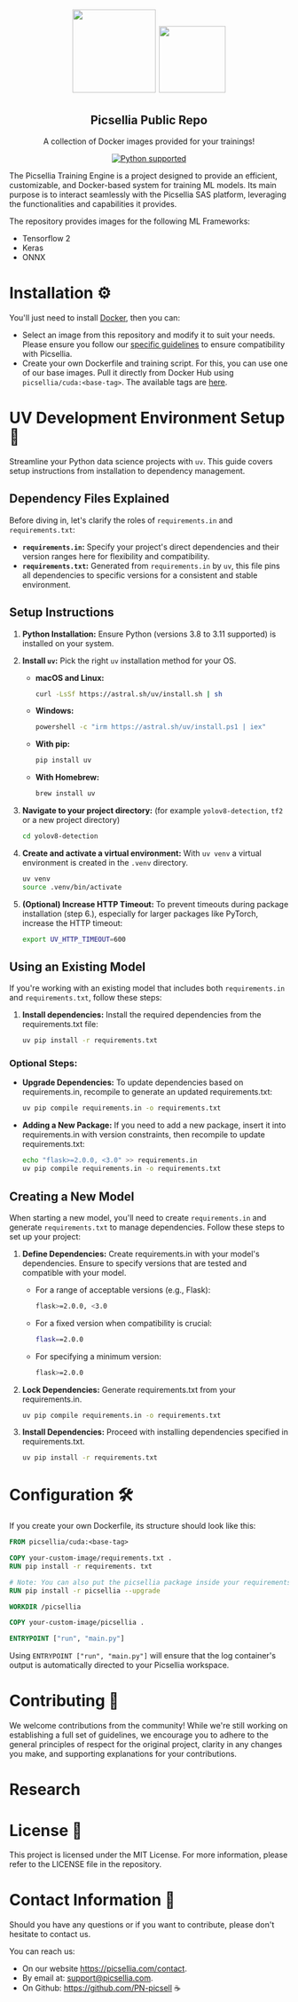 <h1 align="center">
    <img margin="0 10px 0 0" src="https://www.docker.com/wp-content/uploads/2022/03/vertical-logo-monochromatic.png" width="150px"/>
    <img margin="0 10px 0 0" src="https://uploads-ssl.webflow.com/60d1a7f5aeb33cb8af546898/610bcf4cc7ae73979fa0d23b_256.png" width="120px"/>
</h1>
  <h2 align="center">Picsellia Public Repo</h2>
  <p align="center">A collection of Docker images provided for your trainings!
<p>
<p align="center">
    <a href="https://www.python.org/downloads/" target="_blank"><img src="https://img.shields.io/badge/python-3.8%20|%203.9%20|%203.10-brightgreen.svg" alt="Python supported"/></a>
</p>

The Picsellia Training Engine is a project designed to provide an efficient, customizable, and Docker-based system for
training ML models. Its main purpose is to interact seamlessly with the Picsellia SAS platform,
leveraging the functionalities and capabilities it provides.

The repository provides images for the following ML Frameworks:

- Tensorflow 2
- Keras
- ONNX

# Installation ⚙️

You'll just need to install [Docker](https://docs.docker.com/engine/install/), then you can:

- Select an image from this repository and modify it to suit your needs. Please ensure you follow
  our [specific guidelines](https://dash.readme.com/project/picsellia-docs/v2.2/docs/integrate-picsellia-into-your-training-scripts)
  to ensure compatibility with Picsellia.
- Create your own Dockerfile and training script. For this, you can use one of our base images. Pull it directly from
  Docker Hub using `picsellia/cuda:<base-tag>`. The available tags
  are [here](https://hub.docker.com/r/picsellia/cuda/tags).


# UV Development Environment Setup 🚀

Streamline your Python data science projects with `uv`. This guide covers setup instructions from installation to dependency management.

## Dependency Files Explained

Before diving in, let's clarify the roles of `requirements.in` and `requirements.txt`:

- **`requirements.in`:** Specify your project's direct dependencies and their version ranges here for flexibility and compatibility.
- **`requirements.txt`:** Generated from `requirements.in` by `uv`, this file pins all dependencies to specific versions for a consistent and stable environment.

## Setup Instructions

1. **Python Installation:** Ensure Python (versions 3.8 to 3.11 supported) is installed on your system.


2. **Install `uv`:** Pick the right `uv` installation method for your OS.
   - **macOS and Linux:**
     ```bash
     curl -LsSf https://astral.sh/uv/install.sh | sh
     ```
   - **Windows:**
     ```bash
     powershell -c "irm https://astral.sh/uv/install.ps1 | iex"
     ```
   - **With pip:**
     ```bash
     pip install uv
     ```
   - **With Homebrew:**
      ```bash
      brew install uv
      ```

3. **Navigate to your project directory:** (for example `yolov8-detection`, `tf2` or a new project directory)

    ```bash
    cd yolov8-detection
    ```

4. **Create and activate a virtual environment:** With `uv venv` a virtual environment is created in the `.venv` directory.

    ```bash
    uv venv
    source .venv/bin/activate
    ```

5. **(Optional) Increase HTTP Timeout:** To prevent timeouts during package installation (step 6.), especially for larger packages like PyTorch, increase the HTTP timeout:

    ```bash
    export UV_HTTP_TIMEOUT=600
    ```


## Using an Existing Model

If you're working with an existing model that includes both `requirements.in` and `requirements.txt`, follow these steps:


1. **Install dependencies:** Install the required dependencies from the requirements.txt file:

    ```bash
    uv pip install -r requirements.txt
    ```

### Optional Steps:

- **Upgrade Dependencies:** To update dependencies based on requirements.in, recompile to generate an updated requirements.txt:

    ```bash
    uv pip compile requirements.in -o requirements.txt
    ```

- **Adding a New Package:** If you need to add a new package, insert it into requirements.in with version constraints, then recompile to update requirements.txt:

    ```bash
    echo "flask>=2.0.0, <3.0" >> requirements.in
    uv pip compile requirements.in -o requirements.txt
    ```

## Creating a New Model

When starting a new model, you'll need to create `requirements.in` and generate `requirements.txt` to manage dependencies. Follow these steps to set up your project:

1. **Define Dependencies:** Create requirements.in with your model's dependencies. Ensure to specify versions that are tested and compatible with your model.

    - For a range of acceptable versions (e.g., Flask):
        ```bash
        flask>=2.0.0, <3.0
        ```
    - For a fixed version when compatibility is crucial:
        ```bash
        flask==2.0.0
        ```
    - For specifying a minimum version:
        ```bash
        flask>=2.0.0
        ```

2. **Lock Dependencies:** Generate requirements.txt from your requirements.in.

    ```bash
    uv pip compile requirements.in -o requirements.txt
    ```

3. **Install Dependencies:** Proceed with installing dependencies specified in requirements.txt.

    ```bash
    uv pip install -r requirements.txt
    ```

# Configuration 🛠️️

If you create your own Dockerfile, its structure should look like this:

```Dockerfile
FROM picsellia/cuda:<base-tag>

COPY your-custom-image/requirements.txt .
RUN pip install -r requirements. txt

# Note: You can also put the picsellia package inside your requirements
RUN pip install -r picsellia --upgrade

WORKDIR /picsellia

COPY your-custom-image/picsellia .

ENTRYPOINT ["run", "main.py"]
```

Using `ENTRYPOINT ["run", "main.py"]` will ensure that the log container's output is automatically directed to your
Picsellia workspace.

# Contributing 🤝

We welcome contributions from the community! While we're still working on establishing a full set of guidelines, we
encourage you to adhere to the general principles of respect for the original project, clarity in any changes you make,
and supporting explanations for your contributions.

# Research

# License 📄

This project is licensed under the MIT License. For more information, please refer to the LICENSE file in the
repository.

# Contact Information 🥑

Should you have any questions or if you want to contribute, please don't hesitate to contact us.

You can reach us:

- On our website https://picsellia.com/contact.
- By email at: [support@picsellia.com](mailto:support@picsellia.com).
- On Github: https://github.com/PN-picsell ☕
